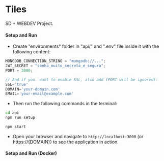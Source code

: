 # Tiles

SD + WEBDEV Project.

#### Setup and Run

- Create "environments" folder in "api/" and ".env" file inside it with the following content:

```typescript
MONGODB_CONNECTION_STRING = "mongodb://...";
JWT_SECRET = "senha_muito_secreta_e_segura";
PORT = 3000;
```


```typescript
// And if you  want to enable SSL, also add (PORT will be ignored):
SSL='true'
DOMAIN='your-domain.com'
EMAIL='your-email@example.com'
```

- Then run the following commands in the terminal:

```bash
cd api
npm run setup 
```

```bash
npm start
```

- Open your browser and navigate to `http://localhost:3000` (or https://{DOMAIN}) to see the application in action.

#### Setup and Run (Docker)

